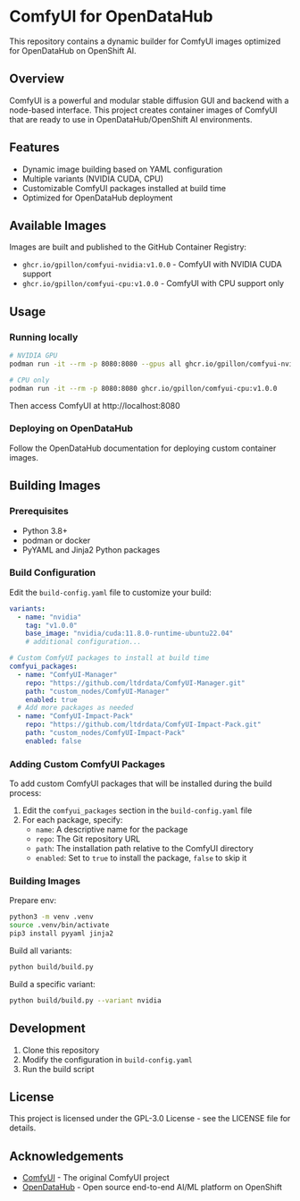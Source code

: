# ComfyUI for OpenDataHub

This repository contains a dynamic builder for ComfyUI images optimized for OpenDataHub on OpenShift AI.

## Overview

ComfyUI is a powerful and modular stable diffusion GUI and backend with a node-based interface. This project creates container images of ComfyUI that are ready to use in OpenDataHub/OpenShift AI environments.

## Features

- Dynamic image building based on YAML configuration
- Multiple variants (NVIDIA CUDA, CPU)
- Customizable ComfyUI packages installed at build time
- Optimized for OpenDataHub deployment

## Available Images

Images are built and published to the GitHub Container Registry:

- `ghcr.io/gpillon/comfyui-nvidia:v1.0.0` - ComfyUI with NVIDIA CUDA support
- `ghcr.io/gpillon/comfyui-cpu:v1.0.0` - ComfyUI with CPU support only

## Usage

### Running locally

```bash
# NVIDIA GPU
podman run -it --rm -p 8080:8080 --gpus all ghcr.io/gpillon/comfyui-nvidia:v1.0.0

# CPU only
podman run -it --rm -p 8080:8080 ghcr.io/gpillon/comfyui-cpu:v1.0.0
```

Then access ComfyUI at http://localhost:8080

### Deploying on OpenDataHub

Follow the OpenDataHub documentation for deploying custom container images.

## Building Images

### Prerequisites

- Python 3.8+
- podman or docker
- PyYAML and Jinja2 Python packages

### Build Configuration

Edit the `build-config.yaml` file to customize your build:

```yaml
variants:
  - name: "nvidia"
    tag: "v1.0.0"
    base_image: "nvidia/cuda:11.8.0-runtime-ubuntu22.04"
    # additional configuration...

# Custom ComfyUI packages to install at build time
comfyui_packages:
  - name: "ComfyUI-Manager"
    repo: "https://github.com/ltdrdata/ComfyUI-Manager.git"
    path: "custom_nodes/ComfyUI-Manager"
    enabled: true
  # Add more packages as needed
  - name: "ComfyUI-Impact-Pack"
    repo: "https://github.com/ltdrdata/ComfyUI-Impact-Pack.git"
    path: "custom_nodes/ComfyUI-Impact-Pack"
    enabled: false
```

### Adding Custom ComfyUI Packages

To add custom ComfyUI packages that will be installed during the build process:

1. Edit the `comfyui_packages` section in the `build-config.yaml` file
2. For each package, specify:
   - `name`: A descriptive name for the package
   - `repo`: The Git repository URL
   - `path`: The installation path relative to the ComfyUI directory
   - `enabled`: Set to `true` to install the package, `false` to skip it

### Building Images

Prepare env:

```bash
python3 -m venv .venv
source .venv/bin/activate
pip3 install pyyaml jinja2
```



Build all variants:

```bash
python build/build.py
```

Build a specific variant:

```bash
python build/build.py --variant nvidia
```

## Development

1. Clone this repository
2. Modify the configuration in `build-config.yaml`
3. Run the build script

## License

This project is licensed under the GPL-3.0 License - see the LICENSE file for details.

## Acknowledgements

- [ComfyUI](https://github.com/comfyanonymous/ComfyUI) - The original ComfyUI project
- [OpenDataHub](https://opendatahub.io/) - Open source end-to-end AI/ML platform on OpenShift